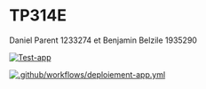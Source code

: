 # TP314E
Daniel Parent 1233274 et Benjamin Belzile 1935290

[![Test-app](https://github.com/bbelzile/14E-TP3/actions/workflows/test-unitaire.yml/badge.svg)](https://github.com/bbelzile/14E-TP3/actions/workflows/test-unitaire.yml)

[![.github/workflows/deploiement-app.yml](https://github.com/bbelzile/14E-TP3/actions/workflows/deploiement-app.yml/badge.svg)](https://github.com/bbelzile/14E-TP3/actions/workflows/deploiement-app.yml)

